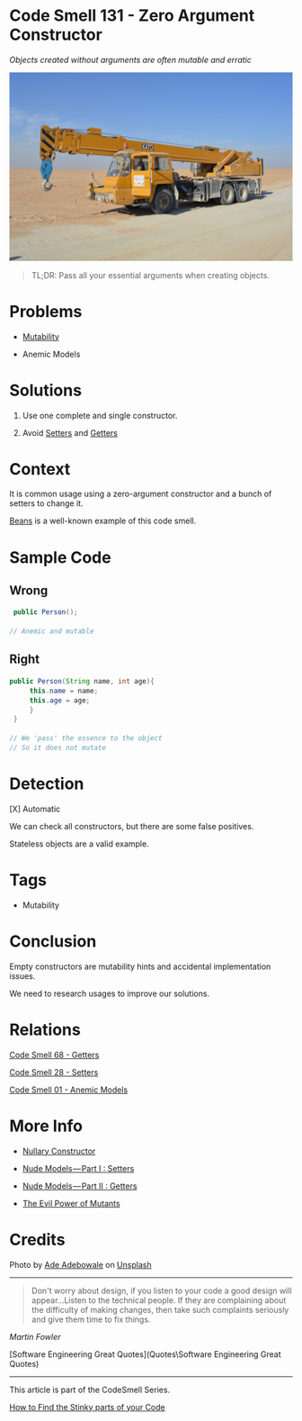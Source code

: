 # Code Smell 131 - Zero Argument Constructor

*Objects created without arguments are often mutable and erratic*

![Code Smell 131 - Zero Argument Constructor](ade-adebowale-DKr6BEdI2sE-unsplash.jpg)

> TL;DR: Pass all your essential arguments when creating objects.

# Problems

- [Mutability](https://maximilianocontieri.com/the-evil-powers-of-mutants)

- Anemic Models

# Solutions

1. Use one complete and single constructor.

2. Avoid [Setters](https://maximilianocontieri.com/code-smell-28-setters) and [Getters](https://maximilianocontieri.com/code-smell-68-getters)

# Context

It is common usage using a zero-argument constructor and a bunch of setters to change it.

[Beans](https://en.wikipedia.org/wiki/JavaBeans) is a well-known example of this code smell.

# Sample Code

## Wrong

[Gist Url]: # (https://gist.github.com/mcsee/d42be6d1931e7f4f80781b1360e86a0f)
```java
 public Person();

// Anemic and mutable
```

## Right

[Gist Url]: # (https://gist.github.com/mcsee/af9b6b0a60b76d984cd43b2c26720040)
```java
public Person(String name, int age){
     this.name = name;
     this.age = age;
     } 
 }

// We 'pass' the essence to the object 
// So it does not mutate
```

# Detection

[X] Automatic 

We can check all constructors, but there are some false positives.

Stateless objects are a valid example.

# Tags

- Mutability

# Conclusion

Empty constructors are mutability hints and accidental implementation issues.

We need to research usages to improve our solutions.

# Relations

[Code Smell 68 - Getters](https://maximilianocontieri.com/code-smell-68-getters)

[Code Smell 28 - Setters](https://maximilianocontieri.com/code-smell-28-setters)

[Code Smell 01 - Anemic Models](https://maximilianocontieri.com/code-smell-01-anemic-models)

# More Info

- [Nullary Constructor](https://en.wikipedia.org/wiki/Nullary_constructor)

- [Nude Models — Part I : Setters](https://maximilianocontieri.com/nude-models-part-i-setters)

- [Nude Models — Part II : Getters](https://maximilianocontieri.com/nude-models-part-ii-getters)

- [The Evil Power of Mutants](https://maximilianocontieri.com/the-evil-powers-of-mutants)

# Credits

Photo by [Ade Adebowale](https://unsplash.com/@adebowax) on [Unsplash](https://unsplash.com/s/photos/crane)  

* * *

> Don't worry about design, if you listen to your code a good design will appear...Listen to the technical people. If they are complaining about the difficulty of making changes, then take such complaints seriously and give them time to fix things.

_Martin Fowler_
 
[Software Engineering Great Quotes](Quotes\Software Engineering Great Quotes)

* * *

This article is part of the CodeSmell Series.

[How to Find the Stinky parts of your Code](https://maximilianocontieri.com/how-to-find-the-stinky-parts-of-your-code)